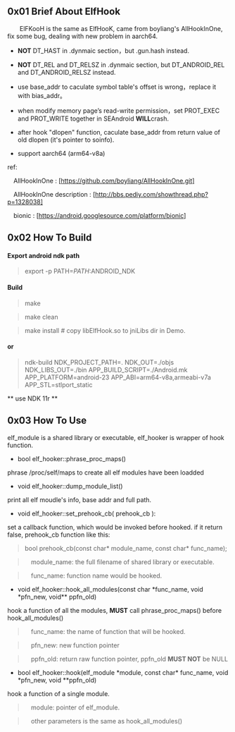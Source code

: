 ## 0x01 Brief About ElfHook

&emsp;&emsp;ElFKooH is the same as ElfHooK, came from boyliang's AllHookInOne, fix some bug, dealing with new problem in aarch64.

- **NOT** DT_HAST in .dynmaic section，but .gun.hash instead.

- **NOT** DT_REL and DT_RELSZ in .dynmaic section, but DT_ANDROID_REL and DT_ANDROID_RELSZ instead.

- use base_addr to caculate symbol table's offset is wrong，replace it with bias_addr。

- when modify memory page’s read-write permission，set PROT_EXEC and PROT_WRITE together in SEAndroid **WILL**crash.

- after hook "dlopen" function, caculate base_addr from return value of old dlopen (it's pointer to soinfo).

- support aarch64 (arm64-v8a)

ref:

&emsp;AllHookInOne : [https://github.com/boyliang/AllHookInOne.git]

&emsp;AllHookInOne description : [http://bbs.pediy.com/showthread.php?p=1328038]

&emsp;bionic : [https://android.googlesource.com/platform/bionic]


## 0x02 How To Build

#### Export android ndk path

> export -p PATH=$PATH:$ANDROID_NDK


#### Build

> make

> make clean

> make install  # copy libElfHook.so to jniLibs dir in Demo. 

#### or

> ndk-build NDK_PROJECT_PATH=. NDK_OUT=./objs NDK_LIBS_OUT=./bin APP_BUILD_SCRIPT=./Android.mk APP_PLATFORM=android-23 APP_ABI=arm64-v8a,armeabi-v7a APP_STL=stlport_static

** use NDK 11r **

## 0x03 How To Use

elf_module is a shared library or executable, elf_hooker is wrapper of hook function.

- bool elf_hooker::phrase_proc_maps()

phrase /proc/self/maps to create all elf modules have been loadded

- void elf_hooker::dump_module_list()

print all elf moudle's info, base addr and full path.

- void elf_hooker::set_prehook_cb( prehook_cb ):

set a callback function, which would be invoked before hooked. if it return false,  prehook_cb function like  this:

> bool prehook_cb(const char* module_name, const char* func_name);

> &emsp;module_name: the full filename of shared library or executable.

> &emsp;func_name: function name would be hooked.

- void elf_hooker::hook_all_modules(const char \*func_name, void \*pfn_new, void\*\* ppfn_old)

hook a function of all the modules, **MUST** call phrase_proc_maps() before hook_all_modules()

> &emsp;func_name: the name of function that will be hooked.

> &emsp;pfn_new: new function pointer

> &emsp;ppfn_old: return raw function pointer, ppfn_old **MUST NOT** be NULL

- bool elf_hooker::hook(elf_module \*module, const char\* func_name, void \*pfn_new, void \*\*ppfn_old)

hook a function of a single module.

> &emsp;module: pointer of elf_module.

> &emsp;other parameters is the same as hook_all_modules()
